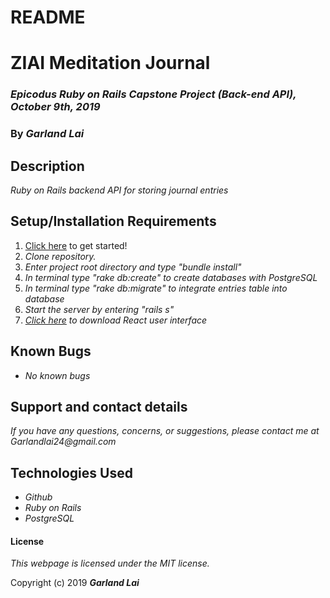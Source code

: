 # README
# ZIAI Meditation Journal

### _Epicodus Ruby on Rails Capstone Project (Back-end API), October 9th, 2019_

### By _*Garland Lai*_

## Description

_Ruby on Rails backend API for storing journal entries_

## Setup/Installation Requirements

1. [Click here](https://github.com/GarlandLai/capstone-backend.git) to get started!
2. _Clone repository._
3. _Enter project root directory and type "bundle install"_
4. _In terminal type "rake db:create" to create databases with PostgreSQL_
5. _In terminal type "rake db:migrate" to integrate entries table into database_
6. _Start the server by entering "rails s"_
7. _[Click here](https://github.com/GarlandLai/Capstone-2.0.git) to download React user interface_

## Known Bugs

* _No known bugs_

## Support and contact details

_If you have any questions, concerns, or suggestions, please contact me at Garlandlai24@gmail.com_

## Technologies Used

* _Github_
* _Ruby on Rails_
* _PostgreSQL_

#### License

*This webpage is licensed under the MIT license.*

Copyright (c) 2019 **_Garland Lai_**